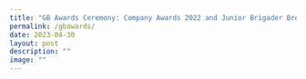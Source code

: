```yaml
---
title: "GB Awards Ceremony: Company Awards 2022 and Junior Brigader Brooch"
permalink: /gbawards/
date: 2023-04-30
layout: post
description: ""
image: ""
---
```

